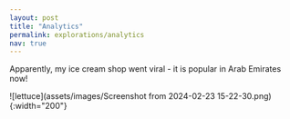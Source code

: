 ```yaml
---
layout: post
title: "Analytics"
permalink: explorations/analytics
nav: true
---
```

Apparently, my ice cream shop went viral - it is popular in Arab Emirates now!


![lettuce](assets/images/Screenshot from 2024-02-23 15-22-30.png){:width="200"}

